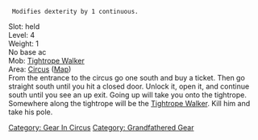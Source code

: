 ` Modifies dexterity by 1 continuous.`

Slot: held  
Level: 4  
Weight: 1  
No base ac  
Mob: [Tightrope Walker](Tightrope_Walker "wikilink")  
Area: [Circus](:Category:_Circus "wikilink")
([Map](Circus_Map "wikilink"))  
From the entrance to the circus go one south and buy a ticket. Then go
straight south until you hit a closed door. Unlock it, open it, and
continue south until you see an up exit. Going up will take you onto the
tightrope. Somewhere along the tightrope will be the [Tightrope
Walker](Tightrope_Walker "wikilink"). Kill him and take his pole.

[Category: Gear In Circus](Category:_Gear_In_Circus "wikilink")
[Category: Grandfathered Gear](Category:_Grandfathered_Gear "wikilink")
